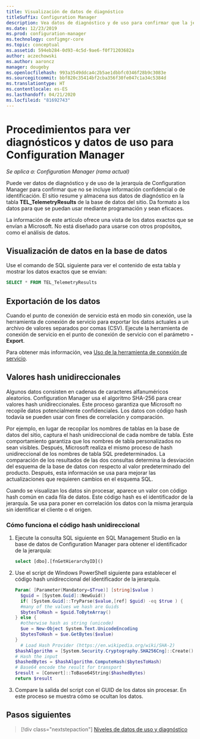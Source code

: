 ```yaml
---
title: Visualización de datos de diagnóstico
titleSuffix: Configuration Manager
description: Vea datos de diagnóstico y de uso para confirmar que la jerarquía de Configuration Manager no contiene información confidencial.
ms.date: 12/23/2019
ms.prod: configuration-manager
ms.technology: configmgr-core
ms.topic: conceptual
ms.assetid: 594eb284-0d93-4c5d-9ae6-f0f71203682a
author: aczechowski
ms.author: aaroncz
manager: dougeby
ms.openlocfilehash: 993a3549ddca4c2b5ae1dbbfc0346f28b9c3083e
ms.sourcegitcommit: bbf820c35414bf2cba356f30fe047c1a34c5384d
ms.translationtype: HT
ms.contentlocale: es-ES
ms.lasthandoff: 04/21/2020
ms.locfileid: "81692743"
---
```

# <a name="how-to-view-diagnostics-and-usage-data-for-configuration-manager"></a>Procedimientos para ver diagnósticos y datos de uso para Configuration Manager

*Se aplica a: Configuration Manager (rama actual)*

Puede ver datos de diagnóstico y de uso de la jerarquía de Configuration Manager para confirmar que no se incluye información confidencial o de identificación. El sitio resume y almacena sus datos de diagnóstico en la tabla **TEL_TelemetryResults** de la base de datos del sitio. Da formato a los datos para que se puedan usar mediante programación y sean eficaces.

La información de este artículo ofrece una vista de los datos exactos que se envían a Microsoft. No está diseñado para usarse con otros propósitos, como el análisis de datos.  

## <a name="view-data-in-database"></a>Visualización de datos en la base de datos

Use el comando de SQL siguiente para ver el contenido de esta tabla y mostrar los datos exactos que se envían:  

``` SQL
SELECT * FROM TEL_TelemetryResults
```

## <a name="export-the-data"></a>Exportación de los datos

Cuando el punto de conexión de servicio está en modo sin conexión, use la herramienta de conexión de servicio para exportar los datos actuales a un archivo de valores separados por comas (CSV). Ejecute la herramienta de conexión de servicio en el punto de conexión de servicio con el parámetro **-Export**.

Para obtener más información, vea [Uso de la herramienta de conexión de servicio](../../servers/manage/use-the-service-connection-tool.md).

## <a name="one-way-hashes"></a><a name="bkmk_hashes"></a> Valores hash unidireccionales

Algunos datos consisten en cadenas de caracteres alfanuméricos aleatorios. Configuration Manager usa el algoritmo SHA-256 para crear valores hash unidireccionales. Este proceso garantiza que Microsoft no recopile datos potencialmente confidenciales. Los datos con código hash todavía se pueden usar con fines de correlación y comparación.

Por ejemplo, en lugar de recopilar los nombres de tablas en la base de datos del sitio, captura el hash unidireccional de cada nombre de tabla. Este comportamiento garantiza que los nombres de tabla personalizados no sean visibles. Después, Microsoft realiza el mismo proceso de hash unidireccional de los nombres de tabla SQL predeterminados. La comparación de los resultados de las dos consultas determina la desviación del esquema de la base de datos con respecto al valor predeterminado del producto. Después, esta información se usa para mejorar las actualizaciones que requieren cambios en el esquema SQL.  

Cuando se visualizan los datos sin procesar, aparece un valor con código hash común en cada fila de datos. Este código hash es el identificador de la jerarquía. Se usa para poner en correlación los datos con la misma jerarquía sin identificar el cliente o el origen.

### <a name="how-the-one-way-hash-works"></a>Cómo funciona el código hash unidireccional

1. Ejecute la consulta SQL siguiente en SQL Management Studio en la base de datos de Configuration Manager para obtener el identificador de la jerarquía:

    ``` SQL
    select [dbo].[fnGetHierarchyID]()
    ```

2. Use el script de Windows PowerShell siguiente para establecer el código hash unidireccional del identificador de la jerarquía.  

    ``` PowerShell
    Param( [Parameter(Mandatory=$True)] [string]$value )  
      $guid = [System.Guid]::NewGuid()  
      if( [System.Guid]::TryParse($value,[ref] $guid) -eq $true ) {  
      #many of the values we hash are Guids  
      $bytesToHash = $guid.ToByteArray()  
    } else {  
      #otherwise hash as string (unicode)  
      $ue = New-Object System.Text.UnicodeEncoding  
      $bytesToHash = $ue.GetBytes($value)
    }  
      # Load Hash Provider (https://en.wikipedia.org/wiki/SHA-2)
    $hashAlgorithm = [System.Security.Cryptography.SHA256Cng]::Create()
    # Hash the input
    $hashedBytes = $hashAlgorithm.ComputeHash($bytesToHash)
    # Base64 encode the result for transport
    $result = [Convert]::ToBase64String($hashedBytes)
    return $result
    ```

3. Compare la salida del script con el GUID de los datos sin procesar. En este proceso se muestra cómo se ocultan los datos.

## <a name="next-steps"></a>Pasos siguientes

> [!div class="nextstepaction"]
> [Niveles de datos de uso y diagnóstico](levels-overview.md)

